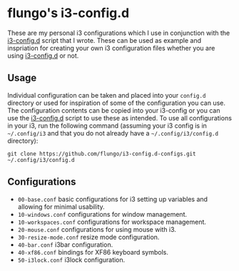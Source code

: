 # flungo's i3-config.d

These are my personal i3 configurations which I use in conjunction with the [i3-config.d](https://github.com/flungo/i3-config.d) script that I wrote. These can be used as example and inspriation for creating your own i3 configuration files whether you are using [i3-config.d](https://github.com/flungo/i3-config.d) or not.

## Usage

Individual configuration can be taken and placed into your `config.d` directory or used for inspiration of some of the configuration you can use. The configuration contents can be copied into your i3-config or you can use the [i3-config.d](https://github.com/flungo/i3-config.d) script to use these as intended. To use all configurations in your i3, run the following command (assuming your i3 config is in `~/.config/i3` and that you do not already have a `~/.config/i3/config.d` directory):

```
git clone https://github.com/flungo/i3-config.d-configs.git ~/.config/i3/config.d
```

## Configurations

* `00-base.conf` basic configurations for i3 setting up variables and allowing for minimal usability.
* `10-windows.conf` configurations for window management.
* `10-workspaces.conf` configurations for workspace management.
* `20-mouse.conf` configurations for using mouse with i3.
* `30-resize-mode.conf` resize mode configuration.
* `40-bar.conf` i3bar configuration.
* `40-xf86.conf` bindings for XF86 keyboard symbols.
* `50-i3lock.conf` i3lock configuration.
